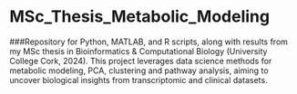 # MSc_Thesis_Metabolic_Modeling
###Repository for Python, MATLAB, and R scripts, along with results from my MSc thesis in Bioinformatics & Computational 
Biology (University College Cork, 2024). This project leverages data science methods for metabolic modeling, PCA, clustering
and pathway analysis, aiming to uncover biological insights from transcriptomic and clinical datasets.
